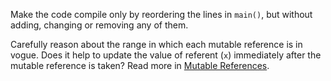 

Make the code compile only by reordering the lines in `main()`, but without
adding, changing or removing any of them.

<div class="hint">
Carefully reason about the range in which each mutable reference is in
vogue. Does it help to update the value of referent (<code>x</code>) immediately after
the mutable reference is taken? Read more in <a href="course://Understanding Ownership/References and Borrowing/Mutable References">Mutable References</a>.
</div>
